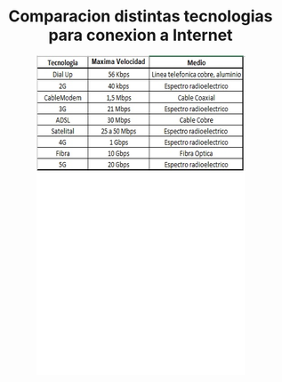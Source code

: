 <h1 align='center'>
 <b>Comparacion distintas tecnologias para conexion a Internet</b>
</h1>


<p align='center'>

<img src="imagenes/tecnologias internet.jpg" alt="Texto alternativo" width="375" height="574">


